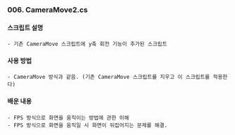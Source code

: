 ### 006. CameraMove2.cs

#### 스크립트 설명
	- 기존 CameraMove 스크립트에 y축 회전 기능이 추가된 스크립트


#### 사용 방법
	- CameraMove 방식과 같음. (기존 CameraMove 스크립트를 지우고 이 스크립트를 적용한다)


#### 배운 내용 
	- FPS 방식으로 화면을 움직이는 방법에 관한 이해 
	- FPS 방식으로 화면을 움직일 시 화면이 뒤집어지는 문제를 해결.